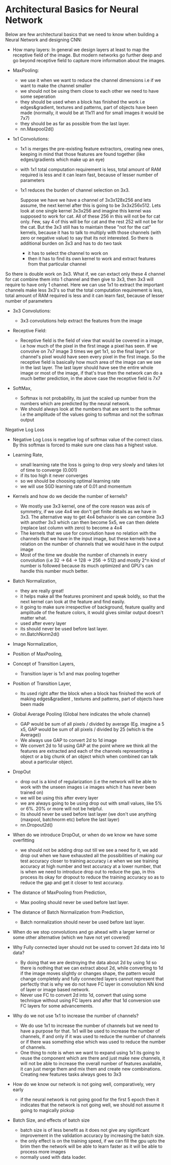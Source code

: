 # Architectural Basics for Neural Network

Below are few architectural basics that we need to know when building a Neural Network and designing CNN:

* How many layers: 
In general we design layers at least to map the receptive field of the image. But modern networks go further deep and go beyond receptive field to capture more information about the images. 

* MaxPooling:
  - we use it when we want to reduce the channel dimensions i.e if we want to make the channel smaller
  - we should not be using them close to each other we need to have some seperation
  - they should be used when a block has finished the work i.e edges&gradient, textures and patterns, part of objects have been made (normally, it would be at 11x11 and for small images it would be 7x7)
  - they should be as far as possible from the last layer.
  - nn.Maxpool2d()

* 1x1 Convolutions:
  - 1x1 is merges the pre-existing feature extractors, creating new ones, keeping in mind that those features are found together (like edges/gradients which make up an eye)
  - with 1x1 total computation requirement is less, total amount of RAM required is less and it can learn fast, because of lesser number of parameters
  - 1x1 reduces the burden of channel selection on 3x3.
      
    Suppose we have we have a channel of 3x3x128x256 and lets assume, the next kernel after this is going to be 3x3x256x512. Lets look at one single kernel 3x3x256 and imagine this kernel was supposed to work for cat. All of these 256 in this will not be for cat only. Few, say 4 of this will be for cat and the rest 252 will not be for the cat. But the 3x3 still has to maintain these "not for the cat" kernels, because it has to talk to multiply with those channels (with zero or negative value) to say that its not interested. So there is additional burden on 3x3 and has to do two task
    - it has to select the channel to work on 
    - then it has to find its own kernel to work and extract features from that particular channel 

So there is double work on 3x3. What if, we can extact only these 4 channel for cat combine them into 1 channel and then give to 3x3, then 3x3 will require to have only 1 channel. Here we can use 1x1 to extract the important channels make less 3x3's so that the total computation requirement is less, total amount of RAM required is less and it can learn fast, because of lesser number of parameters


* 3x3 Convolutions:
  - 3x3 convolutions help extract the features from the image

* Receptive Field:
  - Receptive field is the field of view that would be covered in a image, i.e how much of the pixel in the first image a pixel has seen. If we convolve on 7x7 image 3 times we get 1x1, so the final layer's or channel's pixel would have seen every pixel in the first image. So the receptive field is basically how much area of the image can we see in the last layer. The last layer should have see the entire whole image or most of the image, if that's true then the network can do a much better prediction, in the above case the receptive field is 7x7

* SoftMax,
  - Softmax is not probability, its just the scaled up number from the numbers which are predicted by the neural network.
  - We should always look at the numbers that are sent to the softmax i.e the amplitude of the values going to softmax and not the softmax output

Negative Log Loss
  - Negative Log Loss is negative log of softmax value of the correct class. By this softmax is forced to make sure one class has a highest value.

* Learning Rate,
  - small learning rate the loss is going to drop very slowly and takes lot of time to converge (0.001)
  - if its too high it never converges
  - so we should be choosing optimal learning rate
  - we will use SGD learning rate of 0.01 and momentum

* Kernels and how do we decide the number of kernels?
  - We mostly use 3x3 kernel, one of the core reason was axis of symmetry, if we use 4x4 we don't get finite details as we have in 3x3. The alternative way to get 4x4 behavior is we can combine 3x3 with another 3x3 which can then become 5x5, we can then delete (replace last column with zero) to become a 4x4
  - The kernels that we use for convolution have no relation with the channels that we have in the input image, but these kernels have a relation on the number of channels that we would have in the output image
  - Most of the time we double the number of channels in every convolution (i.e 32 -> 64 -> 128 -> 256 -> 512) and mostly 2^n kind of number is followed because its much optimized and GPU's can handle this number much better.

* Batch Normalization,
  - they are really great!
  - it helps make all the features prominent and speak boldly, so that the next kernel can look at the feature and find easily.
  - it going to make sure irrespective of background, feature quality and amplitude of the feature colors, it would gives similar output doesn't matter what. 
  - used after every layer
  - its should never be used before last layer.
  - nn.BatchNorm2d()


* Image Normalization,
* Position of MaxPooling,

* Concept of Transition Layers,
  - Transition layer is 1x1 and max pooling together

* Position of Transition Layer,
  - Its used right after the block when a block has finished the work of making edges&gradient ,  textures and patterns, part of objects have been made  

* Global Average Pooling (Global here indicates the whole channel)
  - GAP would be sum of all pixels / divided by average (Eg. imagine a 5 x5, GAP would be sum of all pixels / divided by 25  (which is the Average))
  - We always use GAP to convert 2d to 1d image 
  - We convert 2d to 1d using GAP at the point where we think all the features are extracted and each of the channels representing a object or a big chunk of an object which when combined can talk about a particular object.

* DropOut
  - drop out is a kind of regularization (i.e the network will be able to work with the unseen images i.e images which it has never been trained on)
  - we will be using this after every layer
  - we are always going to be using drop out with small values, like 5% or 6%. 20% or more will not be helpful.
  - its should never be used before last layer (we don't use anything (maxpool, batchnorm etc) before the last layer)
  - nn.Dropout2d()

* When do we introduce DropOut, or when do we know we have some overfitting
  - we should not be adding drop out till we see a need for it, we add drop out when we have exhausted all the possibilities of making our test accuracy closer to training accuracy i.e when we see training accuracy at high number and test accuracy at a lower number, that is when we need to introduce drop out to reduce the gap, in this process its okay for dropout to reduce the training accuracy so as to reduce the gap and get it closer to test accuracy.

* The distance of MaxPooling from Prediction,
  - Max pooling should never be used before last layer.

* The distance of Batch Normalization from Prediction,
  - Batch normalization should never be used before last layer.

* When do we stop convolutions and go ahead with a larger kernel or some other alternative (which we have not yet covered)

* Why Fully connected layer should not be used to convert 2d data into 1d data?
  - By doing that we are destroying the data about 2d by using 1d so there is nothing that we can extract about 2d, while converting to 1d if the image moves slightly or changes shape, the pattern would change completely and fully connected layers cannot represent that perfectly that is why we do not have FC layer in convolution NN kind of layer or image based network.
  - Never use FC to convert 2d into 1d, convert that using some technique without using FC layers and after that 1d conversion use FC layers for some advancements.

* Why do we not use 1x1 to increase the number of channels?
  - We do use 1x1 to increase the number of channels but we need to have a purpose for that. 1x1 will be used to increase the number of channels, if and only if it was used to reduce the number of channels or if there was something else which was used to reduce the number of channels.
  - One thing to note is when we want to expand using 1x1 its going to reuse the component which are there and just make new channels, it will not be able to increase the overall number of features available, it can just merge them and mix them and create new combinations. Creating new features tasks always goes to 3x3

* How do we know our network is not going well, comparatively, very early
  - if the neural network is not going good for the first 5 epoch then it indicates that the network is not going well, we should not assume it going to magically pickup

* Batch Size, and effects of batch size
  - batch size is of less benefit as it does not give any significant improvement in the validation accuracy by increasing the batch size.
  - the only effect is on the training speed, if we can fill the gpu upto the brim then the network will be able to learn faster as it will be able to process more images
  - normally used with data loader.
